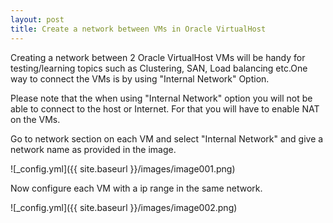 ```yaml
---  
layout: post
title: Create a network between VMs in Oracle VirtualHost
---
```

 Creating a network between 2 Oracle VirtualHost VMs will be handy for testing/learning topics such as Clustering,
 SAN, Load balancing etc.One way to connect the VMs is by using "Internal Network" Option.
 
 Please note that the when using "Internal Network" option you will not be able to connect to the host or Internet.
 For that you will have to enable NAT on the VMs.
 
 Go to network section on each VM and select "Internal Network" and give a network name as provided in the image.
 
 ![_config.yml]({{ site.baseurl }}/images/image001.png)
 
 Now configure each VM with a ip range in the same network.
 
 ![_config.yml]({{ site.baseurl }}/images/image002.png)
 
  
 
  

